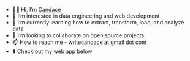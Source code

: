 - 👋🏾 Hi, I’m [Candace](https://teacherc.github.io/about)
- 👀 I’m interested in data engineering and web development
- 🌱 I’m currently learning how to extract, transform, load, and analyze data
- 💞️ I’m looking to collaborate on open source projects
- 📫 How to reach me - writecandace at gmail dot com
- ⬇️ Check out my web app below
